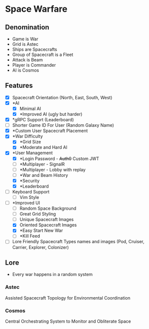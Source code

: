 # Space Warfare

## Denomination
- Game is War
- Grid is Astec
- Ships are Spacecrafts
- Group of Spacecraft is a Fleet
- Attack is Beam
- Player is Commander
- AI is Cosmos

## Features
- [x] Spacecraft Orientation (North, East, South, West)
- [x] \*AI
  - [x] Minimal AI
  - [x] \*Improved AI (ugly but harder)
- [x] \*gRPC Support (Leaderboard)
- [ ] Shorter Game ID For User (Random Galaxy Name)
- [x] \*Custom User Spacecraft Placement
- [x] \*War Difficulty
  - [x] \*Grid Size
  - [x] \*Moderate and Hard AI
- [x] \*User Management
  - [x] \*Login Password - ~~Auth0~~ Custom JWT
  - [ ] \*Multiplayer - SignalR
  - [ ] \*Multiplayer - Lobby with replay
  - [ ] \*War and Beam History
  - [x] \*Security
  - [x] \*Leaderboard
- [ ] Keyboard Support
  - [ ] Vim Style
- [ ] \*Improved UI
  - [ ] Random Space Background
  - [ ] Great Grid Styling
  - [ ] Unique Spacecraft Images
  - [x] Oriented Spacecraft Images
  - [x] \*Easy Start New War
  - [ ] \*Kill Feed
- [ ] Lore Friendly Spacecraft Types names and images (Pod, Cruiser, Carrier, Explorer, Colonizer)

## Lore
- Every war happens in a random system

### Astec

Assisted Spacecraft Topology for Environmental Coordination

### Cosmos

Central Orchestrating System to Monitor and Obliterate Space

